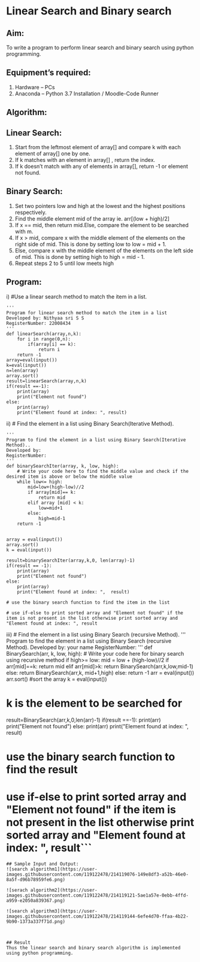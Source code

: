 # Linear Search and Binary search
## Aim:
To write a program to perform linear search and binary search using python programming.
## Equipment’s required:
1.	Hardware – PCs
2.	Anaconda – Python 3.7 Installation / Moodle-Code Runner
## Algorithm:
## Linear Search:
1.	Start from the leftmost element of array[] and compare k with each element of array[] one by one.
2.	If k matches with an element in array[] , return the index.
3.	If k doesn’t match with any of elements in array[], return -1 or element not found.
## Binary Search:
1.	Set two pointers low and high at the lowest and the highest positions respectively.
2.	Find the middle element mid of the array ie. arr[(low + high)/2]
3.	If x == mid, then return mid.Else, compare the element to be searched with m.
4.	If x > mid, compare x with the middle element of the elements on the right side of mid. This is done by setting low to low = mid + 1.
5.	Else, compare x with the middle element of the elements on the left side of mid. This is done by setting high to high = mid - 1.
6.	Repeat steps 2 to 5 until low meets high
## Program:
i)	#Use a linear search method to match the item in a list.
```
''' 
Program for linear search method to match the item in a list
Developed by: Nithyaa sri S S
RegisterNumber: 22008434
'''
def linearSearch(array,n,k):
    for i in range(0,n):
        if(array[i] == k):
            return i
    return -1        
array=eval(input())
k=eval(input())
n=len(array)
array.sort()
result=linearSearch(array,n,k)
if(result ==-1):
    print(array)
    print("Element not found")
else:
    print(array)
    print("Element found at index: ", result)

```
ii)	# Find the element in a list using Binary Search(Iterative Method).
```
''' 
Program to find the element in a list using Binary Search(Iterative Method)..
Developed by:
RegisterNumber: 
'''
def binarySearchIter(array, k, low, high):
    # Write your code here to find the middle value and check if the desired item is above or below the middle value
    while low<= high:
        mid=low+(high-low)//2
        if array[mid]== k:
            return mid
        elif array [mid] < k:
            low=mid+1
        else:
            high=mid-1
    return -1

    
array = eval(input())
array.sort()
k = eval(input())

result=binarySearchIter(array,k,0, len(array)-1)
if(result == -1):
    print(array)
    print("Element not found")
else:
    print(array)
    print("Element found at index: ",  result)

# use the binary search function to find the item in the list

# use if-else to print sorted array and "Element not found" if the item is not present in the list otherwise print sorted array and "Element found at index: ", result

```
iii)	# Find the element in a list using Binary Search (recursive Method).
''' 
Program to find the element in a list using Binary Search (recursive Method).
Developed by: your name
RegisterNumber: 
'''
def BinarySearch(arr, k, low, high):
    # Write your code here for binary search using recursive method
    if high>= low:
        mid = low + (high-low)//2
        if arr[mid]==k:
            return mid
        elif arr[mid]>k:
            return BinarySearch(arr,k,low,mid-1)
        else:
            return BinarySearch(arr,k, mid+1,high)
    else:
        return -1
arr = eval(input())
arr.sort()
#sort the array
k = eval(input())
# k is the element to be searched for
result=BinarySearch(arr,k,0,len(arr)-1)
if(result ==-1):
    print(arr)
    print("Element not found")
else:
    print(arr)
    print("Element found at index: ", result)
# use the binary search function to find the result

# use if-else to print sorted array and "Element not found" if the item is not present in the list otherwise print sorted array and "Element found at index: ", result```

```
## Sample Input and Output:
![search algorithm1](https://user-images.githubusercontent.com/119122478/214119076-149e8df3-a52b-46e0-8a5f-d96b78959fe6.png)

![serach algorithm2](https://user-images.githubusercontent.com/119122478/214119121-5ae1a57e-0ebb-4ffd-a959-e2050a839367.png)

![search algorithm3](https://user-images.githubusercontent.com/119122478/214119144-6efe4d70-ffaa-4b22-9b90-1373a337f71d.png)



## Result
Thus the linear search and binary search algorithm is implemented using python programming.
